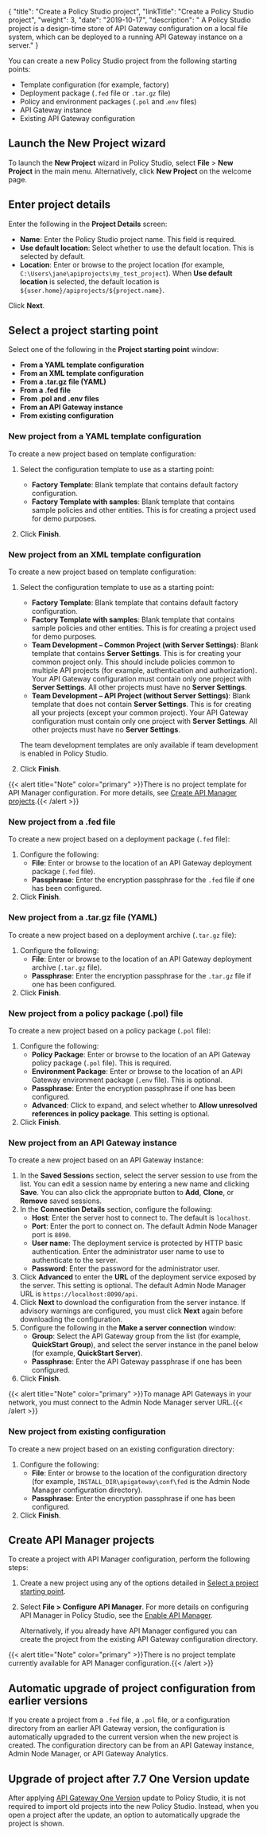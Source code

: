 {
    "title": "Create a Policy Studio project",
    "linkTitle": "Create a Policy Studio project",
    "weight": 3,
    "date": "2019-10-17",
    "description": " A Policy Studio project is a design-time store of API Gateway configuration on a local file system, which can be deployed to a running API Gateway instance on a server."
}

You can create a new Policy Studio project from the following starting points:

* Template configuration (for example, factory)
* Deployment package (`.fed` file or `.tar.gz` file)
* Policy and environment packages (`.pol` and .`env` files)
* API Gateway instance
* Existing API Gateway configuration

## Launch the New Project wizard

To launch the **New Project** wizard in Policy Studio, select **File** > **New Project** in the main menu. Alternatively, click **New Project** on the welcome page.

## Enter project details

Enter the following in the **Project Details** screen:

* **Name**: Enter the Policy Studio project name. This field is required.
* **Use default location**: Select whether to use the default location. This is selected by default.
* **Location**: Enter or browse to the project location (for example, `C:\Users\jane\apiprojects\my_test_project`). When **Use default location** is selected, the default location is `${user.home}/apiprojects/${project.name}`.

Click **Next**.

## Select a project starting point

Select one of the following in the **Project starting point** window:

* **From a YAML template configuration**
* **From an XML template configuration**
* **From a .tar.gz file (YAML)**
* **From a .fed file**
* **From .pol and .env files**
* **From an API Gateway instance**
* **From existing configuration**

### New project from a YAML template configuration

To create a new project based on template configuration:

1. Select the configuration template to use as a starting point:
    * **Factory Template**: Blank template that contains default factory configuration.
    * **Factory Template with samples**: Blank template that contains sample policies and other entities. This is for creating a project used for demo purposes.

2. Click **Finish**.

### New project from an XML template configuration

To create a new project based on template configuration:

1. Select the configuration template to use as a starting point:
    * **Factory Template**: Blank template that contains default factory configuration.
    * **Factory Template with samples**: Blank template that contains sample policies and other entities. This is for creating a project used for demo purposes.
    * **Team Development – Common Project (with Server Settings)**: Blank template that contains **Server Settings**. This is for creating your common project only. This should include policies common to multiple API projects (for example, authentication and authorization). Your API Gateway configuration must contain only one project with **Server Settings**. All other projects must have no **Server Settings**.
    * **Team Development – API Project (without Server Settings)**: Blank template that does not contain **Server Settings**. This is for creating all your projects (except your common project). Your API Gateway configuration must contain only one project with **Server Settings**. All other projects must have no **Server Settings**.

    The team development templates are only available if team development is enabled in Policy Studio.

2. Click **Finish**.

{{< alert title="Note" color="primary" >}}There is no project template for API Manager configuration. For more details, see [Create API Manager projects](#create-api-manager-projects).{{< /alert >}}

### New project from a .fed file

To create a new project based on a deployment package (`.fed` file):

1. Configure the following:
    * **File**: Enter or browse to the location of an API Gateway deployment package (`.fed` file).
    * **Passphrase**: Enter the encryption passphrase for the `.fed` file if one has been configured.
2. Click **Finish**.

### New project from a .tar.gz file (YAML)

To create a new project based on a deployment archive (`.tar.gz` file):

1. Configure the following:
    * **File**: Enter or browse to the location of an API Gateway deployment archive (`.tar.gz` file).
    * **Passphrase**: Enter the encryption passphrase for the `.tar.gz` file if one has been configured.
2. Click **Finish**.

### New project from a policy package (.pol) file

To create a new project based on a policy package (`.pol` file):

1. Configure the following:
    * **Policy Package**: Enter or browse to the location of an API Gateway policy package (`.pol` file). This is required.
    * **Environment Package**: Enter or browse to the location of an API Gateway environment package (`.env` file). This is optional.
    * **Passphrase**: Enter the encryption passphrase if one has been configured.
    * **Advanced**: Click to expand, and select whether to **Allow unresolved references in policy package**. This setting is optional.
2. Click **Finish**.

### New project from an API Gateway instance

To create a new project based on an API Gateway instance:

1. In the **Saved Session**s section, select the server session to use from the list. You can edit a session name by entering a new name and clicking **Save**. You can also click the appropriate button to **Add**, **Clone**, or **Remove** saved sessions.
2. In the **Connection Details** section, configure the following:
    * **Host**: Enter the server host to connect to. The default is `localhost`.
    * **Port**: Enter the port to connect on. The default Admin Node Manager port is `8090`.
    * **User name**: The deployment service is protected by HTTP basic authentication. Enter the administrator user name to use to authenticate to the server.
    * **Password**: Enter the password for the administrator user.
3. Click **Advanced** to enter the **URL** of the deployment service exposed by the server. This setting is optional. The default Admin Node Manager URL is `https://localhost:8090/api`.
4. Click **Next** to download the configuration from the server instance. If advisory warnings are configured, you must click **Next** again before downloading the configuration.
5. Configure the following in the **Make a server connection** window:
    * **Group**: Select the API Gateway group from the list (for example, **QuickStart Group**), and select the server instance in the panel below (for example, **QuickStart Server**).
    * **Passphrase**: Enter the API Gateway passphrase if one has been configured.
6. Click **Finish**.

{{< alert title="Note" color="primary" >}}To manage API Gateways in your network, you must connect to the Admin Node Manager server URL.{{< /alert >}}

### New project from existing configuration

To create a new project based on an existing configuration directory:

1. Configure the following:
    * **File**: Enter or browse to the location of the configuration directory (for example, `INSTALL_DIR\apigateway\conf\fed` is the Admin Node Manager configuration directory).
    * **Passphrase**: Enter the encryption passphrase if one has been configured.
2. Click **Finish**.

## Create API Manager projects

To create a project with API Manager configuration, perform the following steps:

1. Create a new project using any of the options detailed in [Select a project starting point](#select-a-project-starting-point).
2. Select **File > Configure API Manager**. For more details on configuring API Manager in Policy Studio, see the
    [Enable API Manager](/docs/apim_administration/apimgr_admin/api_mgmt_config/#enable-api-manager).

    Alternatively, if you already have API Manager configured you can create the project from the existing API Gateway configuration directory.

{{< alert title="Note" color="primary" >}}There is no project template currently available for API Manager configuration.{{< /alert >}}

## Automatic upgrade of project configuration from earlier versions

If you create a project from a `.fed` file, a `.pol` file, or a configuration directory from an earlier API Gateway version, the configuration is automatically upgraded to the current version when the new project is created. The configuration directory can be from an API Gateway instance, Admin Node Manager, or API Gateway Analytics.

## Upgrade of project after 7.7 One Version update

After applying [API Gateway One Version](/docs/apim_installation/apigw_upgrade/upgrade_steps_oneversion/) update to Policy Studio, it is not required to import old projects into the new Policy Studio. Instead, when you open a project after the update, an option to automatically upgrade the project is shown.